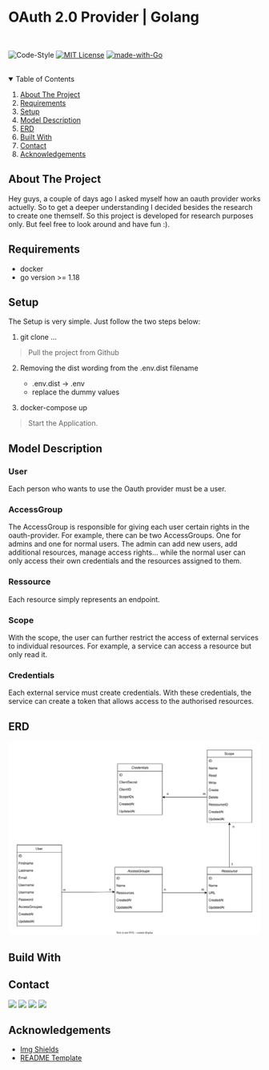 <h1>OAuth 2.0 Provider | Golang</h1>  
<br>

![Code-Style][code-style]
[![MIT License][license-shield]][license-url]
[![made-with-Go][made-with-go]][golang-url]
<br><br>

<details open="open">
  <summary>Table of Contents</summary>
  <ol>
    <li>
      <a href="#about-the-project">About The Project</a>
    </li>
    <li><a href="#requirements">Requirements</a></li>
    <li><a href="#setup">Setup</a></li>
    <li><a href="#model-description">Model Description</a></li>
    <li><a href="#erd">ERD</a></li>
    <li><a href="#build-with">Built With</a></li>
    <li><a href="#contact">Contact</a></li>
    <li><a href="#acknowledgements">Acknowledgements</a></li>
  </ol>
</details>

## About The Project

Hey guys, a couple of days ago I asked myself how an oauth provider works actuelly. So to get a deeper understanding I decided besides the research to create one themself. So this project is developed for research purposes only. But feel free to look around and have fun :).

## Requirements
* docker
* go version >= 1.18

## Setup
The Setup is very simple. Just follow the two steps below:
1. git clone ...
> Pull the project from Github
2. Removing the dist wording from the .env.dist filename
   - .env.dist -> .env
   - replace the dummy values

2. docker-compose up
> Start the Application.

## Model Description
### User
Each person who wants to use the Oauth provider must be a user.

### AccessGroup
The AccessGroup is responsible for giving each user certain rights in the oauth-provider. For example, there can be two AccessGroups. One for admins and one for normal users. The admin can add new users, add additional resources, manage access rights... while the normal user can only access their own credentials and the resources assigned to them.

### Ressource
Each resource simply represents an endpoint.

### Scope
With the scope, the user can further restrict the access of external services to individual resources. For example, a service can access a resource but only read it.

### Credentials
Each external service must create credentials. With these credentials, the service can create a token that allows access to the authorised resources.

## ERD
![Alt text here](doc/oauth-provider-erd.svg)

## Build With

## Contact

[![][link-name]](https://steinhauer.dev) [![][link-email]](mailto:hello@steinhauer.dev) [![][link-twitter]](https://twitter.com/H3nSte1n) [![][link-medium]](https://henrysteinhauer.medium.com/)

## Acknowledgements

- [Img Shields](https://shields.io)
- [README Template](https://github.com/othneildrew/Best-README-Template/blob/master/README.md)

<!--shield-styles-->

[style-plastic]: https://img.shields.io/badge/plastic-83A603.svg?style=plastic
[style-flat]: https://img.shields.io/badge/flat-83A603.svg?style=flat
[style-flat-square]: https://img.shields.io/badge/flat_square-83A603.svg?style=flat-square
[style-for-the-badge]: https://img.shields.io/badge/for_the_badge-83A603.svg?style=for-the-badge
[style-social]: https://img.shields.io/badge/social-83A603.svg?style=social
[link-name]: https://img.shields.io/badge/Henry_Steinhauer-469C90.svg?link=https://github.com/
[link-email]: https://img.shields.io/badge/Mail-informational?style=flat&logo=Minutemailer&logoColor=white&color=469C90
[link-twitter]: https://img.shields.io/badge/Twitter-informational?style=flat&logo=Twitter&logoColor=white&color=469C90
[link-github]: https://img.shields.io/badge/Github-informational?style=flat&logo=GitHub&logoColor=white&color=469C90
[link-medium]: https://img.shields.io/badge/Medium-informational?style=flat&logo=Medium&logoColor=white&color=469C90
[logo-nuxt]: https://img.shields.io/badge/Nuxt-informational?style=flat&logo=nuxt.js&logoColor=white&color=469C90
[logo-typescript]: https://img.shields.io/badge/Typescript-informational?style=flat&logo=typescript&logoColor=white&color=469C90
[logo-express]: https://img.shields.io/badge/Express-informational?style=flat&logo=express&logoColor=white&color=469C90

<!--infos-->
[code-style]: https://github.com/H3nSte1n/go_oauth_provider/workflows/golangci-lint/badge.svg?style=flat
[license-shield]: https://img.shields.io/badge/License-MIT-yellow.svg?style=flat
[license-url]: https://github.com/H3nSte1n/go_oauth_provider/blob/master/LICENSE
[made-with-go]: https://img.shields.io/badge/Made%20with-Go-1f425f.svg?style=flat
[golang-url]: http://golang.org
